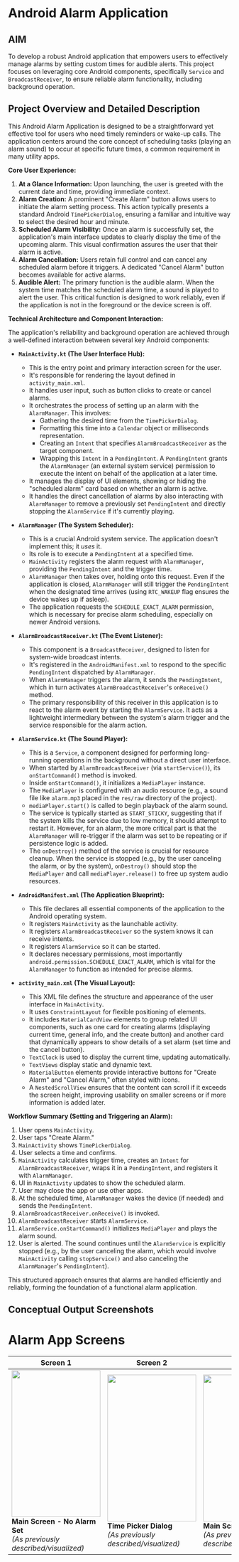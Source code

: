 # Android Alarm Application

## AIM
To develop a robust Android application that empowers users to effectively manage alarms by setting custom times for audible alerts. This project focuses on leveraging core Android components, specifically `Service` and `BroadcastReceiver`, to ensure reliable alarm functionality, including background operation.

## Project Overview and Detailed Description

This Android Alarm Application is designed to be a straightforward yet effective tool for users who need timely reminders or wake-up calls. The application centers around the core concept of scheduling tasks (playing an alarm sound) to occur at specific future times, a common requirement in many utility apps.

**Core User Experience:**

1.  **At a Glance Information:** Upon launching, the user is greeted with the current date and time, providing immediate context.
2.  **Alarm Creation:** A prominent "Create Alarm" button allows users to initiate the alarm setting process. This action typically presents a standard Android `TimePickerDialog`, ensuring a familiar and intuitive way to select the desired hour and minute.
3.  **Scheduled Alarm Visibility:** Once an alarm is successfully set, the application's main interface updates to clearly display the time of the upcoming alarm. This visual confirmation assures the user that their alarm is active.
4.  **Alarm Cancellation:** Users retain full control and can cancel any scheduled alarm before it triggers. A dedicated "Cancel Alarm" button becomes available for active alarms.
5.  **Audible Alert:** The primary function is the audible alarm. When the system time matches the scheduled alarm time, a sound is played to alert the user. This critical function is designed to work reliably, even if the application is not in the foreground or the device screen is off.

**Technical Architecture and Component Interaction:**

The application's reliability and background operation are achieved through a well-defined interaction between several key Android components:

*   **`MainActivity.kt` (The User Interface Hub):**
    *   This is the entry point and primary interaction screen for the user.
    *   It's responsible for rendering the layout defined in `activity_main.xml`.
    *   It handles user input, such as button clicks to create or cancel alarms.
    *   It orchestrates the process of setting up an alarm with the `AlarmManager`. This involves:
        *   Gathering the desired time from the `TimePickerDialog`.
        *   Formatting this time into a `Calendar` object or milliseconds representation.
        *   Creating an `Intent` that specifies `AlarmBroadcastReceiver` as the target component.
        *   Wrapping this `Intent` in a `PendingIntent`. A `PendingIntent` grants the `AlarmManager` (an external system service) permission to execute the intent on behalf of the application at a later time.
    *   It manages the display of UI elements, showing or hiding the "scheduled alarm" card based on whether an alarm is active.
    *   It handles the direct cancellation of alarms by also interacting with `AlarmManager` to remove a previously set `PendingIntent` and directly stopping the `AlarmService` if it's currently playing.

*   **`AlarmManager` (The System Scheduler):**
    *   This is a crucial Android system service. The application doesn't implement this; it *uses* it.
    *   Its role is to execute a `PendingIntent` at a specified time.
    *   `MainActivity` registers the alarm request with `AlarmManager`, providing the `PendingIntent` and the trigger time.
    *   `AlarmManager` then takes over, holding onto this request. Even if the application is closed, `AlarmManager` will still trigger the `PendingIntent` when the designated time arrives (using `RTC_WAKEUP` flag ensures the device wakes up if asleep).
    *   The application requests the `SCHEDULE_EXACT_ALARM` permission, which is necessary for precise alarm scheduling, especially on newer Android versions.

*   **`AlarmBroadcastReceiver.kt` (The Event Listener):**
    *   This component is a `BroadcastReceiver`, designed to listen for system-wide broadcast intents.
    *   It's registered in the `AndroidManifest.xml` to respond to the specific `PendingIntent` dispatched by `AlarmManager`.
    *   When `AlarmManager` triggers the alarm, it sends the `PendingIntent`, which in turn activates `AlarmBroadcastReceiver`'s `onReceive()` method.
    *   The primary responsibility of this receiver in this application is to react to the alarm event by starting the `AlarmService`. It acts as a lightweight intermediary between the system's alarm trigger and the service responsible for the alarm action.

*   **`AlarmService.kt` (The Sound Player):**
    *   This is a `Service`, a component designed for performing long-running operations in the background without a direct user interface.
    *   When started by `AlarmBroadcastReceiver` (via `startService()`), its `onStartCommand()` method is invoked.
    *   Inside `onStartCommand()`, it initializes a `MediaPlayer` instance.
    *   The `MediaPlayer` is configured with an audio resource (e.g., a sound file like `alarm.mp3` placed in the `res/raw` directory of the project).
    *   `mediaPlayer.start()` is called to begin playback of the alarm sound.
    *   The service is typically started as `START_STICKY`, suggesting that if the system kills the service due to low memory, it should attempt to restart it. However, for an alarm, the more critical part is that the `AlarmManager` will re-trigger if the alarm was set to be repeating or if persistence logic is added.
    *   The `onDestroy()` method of the service is crucial for resource cleanup. When the service is stopped (e.g., by the user canceling the alarm, or by the system), `onDestroy()` should stop the `MediaPlayer` and call `mediaPlayer.release()` to free up system audio resources.

*   **`AndroidManifest.xml` (The Application Blueprint):**
    *   This file declares all essential components of the application to the Android operating system.
    *   It registers `MainActivity` as the launchable activity.
    *   It registers `AlarmBroadcastReceiver` so the system knows it can receive intents.
    *   It registers `AlarmService` so it can be started.
    *   It declares necessary permissions, most importantly `android.permission.SCHEDULE_EXACT_ALARM`, which is vital for the `AlarmManager` to function as intended for precise alarms.

*   **`activity_main.xml` (The Visual Layout):**
    *   This XML file defines the structure and appearance of the user interface in `MainActivity`.
    *   It uses `ConstraintLayout` for flexible positioning of elements.
    *   It includes `MaterialCardView` elements to group related UI components, such as one card for creating alarms (displaying current time, general info, and the create button) and another card that dynamically appears to show details of a set alarm (set time and the cancel button).
    *   `TextClock` is used to display the current time, updating automatically.
    *   `TextViews` display static and dynamic text.
    *   `MaterialButton` elements provide interactive buttons for "Create Alarm" and "Cancel Alarm," often styled with icons.
    *   A `NestedScrollView` ensures that the content can scroll if it exceeds the screen height, improving usability on smaller screens or if more information is added later.

**Workflow Summary (Setting and Triggering an Alarm):**

1.  User opens `MainActivity`.
2.  User taps "Create Alarm."
3.  `MainActivity` shows `TimePickerDialog`.
4.  User selects a time and confirms.
5.  `MainActivity` calculates trigger time, creates an `Intent` for `AlarmBroadcastReceiver`, wraps it in a `PendingIntent`, and registers it with `AlarmManager`.
6.  UI in `MainActivity` updates to show the scheduled alarm.
7.  User may close the app or use other apps.
8.  At the scheduled time, `AlarmManager` wakes the device (if needed) and sends the `PendingIntent`.
9.  `AlarmBroadcastReceiver.onReceive()` is invoked.
10. `AlarmBroadcastReceiver` starts `AlarmService`.
11. `AlarmService.onStartCommand()` initializes `MediaPlayer` and plays the alarm sound.
12. User is alerted. The sound continues until the `AlarmService` is explicitly stopped (e.g., by the user canceling the alarm, which would involve `MainActivity` calling `stopService()` and also canceling the `AlarmManager`'s `PendingIntent`).

This structured approach ensures that alarms are handled efficiently and reliably, forming the foundation of a functional alarm application.

## Conceptual Output Screenshots

# Alarm App Screens

| Screen 1  | Screen 2 | Screen 3 |
|----------|----------|----------|
| <img src="https://github.com/user-attachments/assets/cabf9136-1e06-4b59-886d-3fdeef642d03" width="200" height="330"/><br>**Main Screen - No Alarm Set**<br>*(As previously described/visualized)* | <img src="https://github.com/user-attachments/assets/533a6105-56b7-4c7a-acde-aaa45f62ac6a" width="200" height="330"/><br>**Time Picker Dialog**<br>*(As previously described/visualized)* | <img src="https://github.com/user-attachments/assets/279b07a2-3018-4023-96f2-ccad39dd21be" width="200" height="330"/><br>**Main Screen - Alarm Set**<br>*(As previously described/visualized)* |





